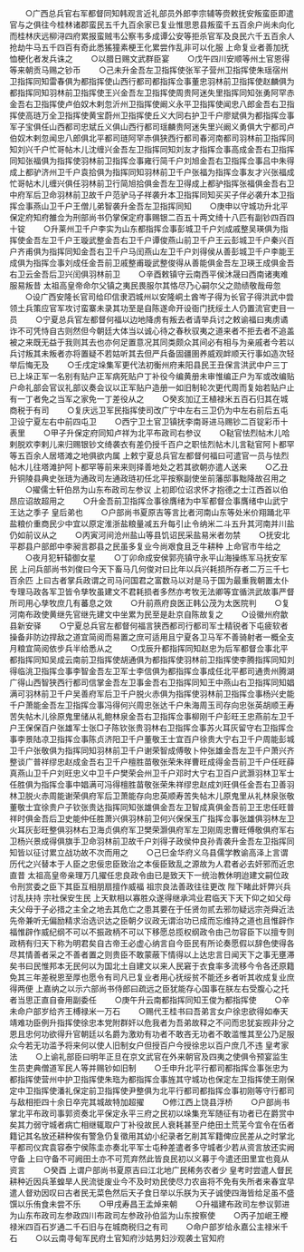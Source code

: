 <!-- { "loadSidebar": true } -->
　　○广西总兵官右军都督同知韩观言近礼部员外郎李宗辅等赍敕抚安叛蛮臣即遣官与之俱往今桂林诸郡蛮民五千九百余家已复业惟思恩县叛蛮千五百余户尚未向化而桂林庆远柳浔四府累报蛮贼韦公察韦多成谭公安等拒杀官军及良民六千五百余人抢劫牛马五千四百有奇此悉猺獞素梗王化累尝作乱非可以化服  上命复业者善加抚恤梗化者发兵诛之
　　○以腊日赐文武群臣宴
　　○戊午四川安顺等州土官恩得等来朝贡马赐之钞币
　　○己未升金吾左卫指挥使张军子营州卫指挥使朱瑶宿州卫指挥同知雷春俱为都指挥使山西行都司都指挥佥事董忠羽林前卫指挥使赵麟俱为都指挥同知羽林前卫指挥使王兴金吾左卫指挥使周贵阿迷失里指挥同知张勇阿罕赤金吾右卫指挥使卢伯奴木剌忽沂州卫指挥使阚义永平卫指挥使闻忠八郎金吾右卫指挥使高琏万全卫指挥使黄宝蔚州卫指挥使丘义大同右护卫千户廖斌俱为都指挥佥事军子宝俱任山西都司忠斌丘义俱山西行都司瑶麟贵阿迷失里兴阚义勇俱大宁都司卢伯奴木剌忽闻忠八郎俱北平都司琏阿罕赤俱狭西行都司春河南都司羽林前卫指挥同知刘兴千户忙哥帖木儿沈缠兴金吾左卫指挥同知刘友才指挥佥事高成金吾右卫指挥同知张福俱为指挥使羽林前卫指挥佥事雍行简千户刘旭金吾右卫指挥佥事吕中朱得成上都驴济州卫千户袁拾俱为指挥同知羽林前卫千户张福为指挥佥事友才兴张福成忙哥帖木儿缠兴俱任羽林前卫行简旭拾俱金吾左卫得成上都驴指挥张福俱金吾右卫中府军后卫命羽林前卫故千户范驴马子祥袭升本卫指挥同知买买子伴必袭升本卫指挥佥事燕山卫千户王僧儿弟智袭升金吾左卫指挥同知
　　○庚申以守城功升北平保定府知府雒佥为刑部尚书仍掌保定府事赐银二百五十两文绮十八匹有副钞四百四十锭
　　○升莱州卫千户李实为山东都指挥佥事彭城卫千户刘成戚整吴瑛俱为指挥使金吾左卫千户王璇武整金吾右卫千户谭俊燕山前卫千户王云彭城卫千户秦兴百户齐甫俱为指挥同知金吾右卫千户马闰燕山左卫千户刘得侯从善彭城卫千户李能王成俱为指挥佥事刘成任金吾前卫戚整甫璇武整俊得从善能俱金吾左卫瑛王成俱金吾右卫云金吾后卫兴闰俱羽林前卫
　　○辛酉敕镇守云南西平侯沐晟曰西南诸夷难服易叛昔  太祖高皇帝命尔父镇之夷民畏服尔其恪尽乃心嗣尔父之勋绩敬哉毋忽
　　○设广西安隆长官司给印信隶泗城州以安隆峒土酋岑子得为长官子得洪武中尝领土兵策应官军攻讨蛮寨未录其功至是自陈遂命开设衙门抚绥土人仍置流官吏目一员
　　○宁夏总兵官左都督何福以边地降虏有叛去者请举兵讨之敕谕福曰夷虏谲诈不可凭恃自古则然但今朝廷大体当以诚心待之春秋驭夷之道来者不拒去者不追盖被之来既无益于我则其去也亦何足置意况其同类颇众其间必有相与为亲戚者今若以兵讨叛其未叛者亦将置疑不若姑听其去但严兵备固疆圉养威观衅顺天行事如造次轻举后悔无及
　　○壬戌定垛集军更代法初衡州府耒阳县民王丑保言洪武中户三丁已上垛正军一名别有贴户正军病死贴户丁补役今编黄册未审惟编正户为军或改编贴户命礼部会官议礼部议奏会议以正军贴户造册一如旧制轮次更代周而复始若贴户止有一丁者免之当军之家免一丁差役从之
　　○癸亥加辽王植禄米五百石归其在城商税于有司
　　○复庆远卫军民指挥使司改广宁中左右三卫仍为中左右前后五屯卫设宁夏左右中前四屯卫
　　○西宁卫土官卫镇抚李南哥进马赐钞二百锭彩币十表里
　　○甲子升保定府同知卢祥为北平布政司右参议
　　○鞑官怯烈帖木儿哈剌脱欢李剌儿来归赐银钞文绮袭衣有差仍授千百户之职怯烈帖木儿言鞑官阿卜都罕等五百余人居塔滩之地俱欲内属  上敕宁夏总兵官左都督何福曰可遣官一员与怯烈帖木儿往塔滩护阿卜都罕等前来来则择善地处之若其欲朝亦遣人送来
　　○乙丑升铜陵县典史张琏为通政司左通政琏初任北平按察副使坐前藩邸事黜降故召用之
　　○擢儒士轩伯昂为山东布政司左参议  上初即位诏求怀才抱德之士江西首以伯昂应诏故超用之
　　○升金吾前卫指挥佥事徐膺绪为中军都督佥事膺绪中山武宁王达之季子  皇后弟也
　　○户部尚书夏原吉等言比者河南山东等处米价翔踊北平盐粮价重商民少中宜以原定淮浙盐粮量减五升每引止令纳米二斗五升其河南并川盐仍如前议从之
　　○丙寅河间沧州盐山等县饥诏民采盐易米者勿禁
　　○抚安北平郡县户部郎中李昶言郡县之民虽多复业今尚艰食且乏牛耕种  上命官市牛给之
　　○夜月犯轩辕御女星
　　○丁卯命成安侯郭亮镇守永平山海操练军马抚安军民  上问兵部尚书刘俊曰今天下畜马几何俊对曰比年以兵兴耗损所存者二万三千七百余匹  上曰古者掌兵政谓之司马问国君之富数马以对是马于国为最重我朝置太仆专理马政各军卫皆令孳牧虽建文不君耗损者多然亦考牧无法卿等宜循洪武故事严督所司用心孳牧庶几有蕃息之效
　　○升前燕府良医正韩公茂为太医院判
　　○复河南布政使黄继先官继先建文中坐累为民至是赴京自陈故复之
　　○设徽州府歙县新安驿
　　○宁夏总兵官左都督何福言狭西都司行都司军士精锐者下屯疲软者操备非防边捍敌之道宜简阅而易置之庶可适用且宁夏各卫马军不善骑射者一概全支月粮宜简阅依步兵半给悉从之
　　○戊辰升都指挥同知赵忠为后军都督佥事北平都指挥同知吴成云南前卫指挥使胡通俱为都指挥使羽林前卫指挥使李腾指挥同知刘得临洮卫指挥佥事李智金吾左卫军士李信俱为都指挥佥事成任北平都司通贵州腾湖广得山西智狭西行都司信掌金吾左卫事金吾右卫指挥同知王中燕山右卫指挥同知娼满可羽林前卫千户吴善府军后卫千户脱火赤俱为指挥使羽林前卫指挥佥事杨兴史能千户萧能金吾左卫指挥佥事冯得何兴周忠张达千户朱海周玉司存向忠张英胡顺王寿苦失帖木儿徐原鬼里储从礼鲍林泉金吾右卫指挥佥事柳刚千户彭旺王忠燕前左卫千户王保保百户张雄军士张□子陈钦张贵羽林右卫指挥佥事苏火耳灰留守右卫指挥佥事李景陆凉卫指挥佥事陈贞济阳卫千户董敬王士宜百户徐贵大宁右卫千户周能彭城卫千户张敬俱为指挥同知羽林前卫千户谢荣智成傅敬卜仲张雄金吾左卫千户萧兴齐整谈广普祥缪忠赵成金吾右卫千户檀胜苗敬张荣朱祥曹旺成得金吾前卫千户任旺薛真燕山卫千户刘旺忠义中卫千户樊荣会州卫千户邓时大宁右卫百户武灏羽林卫军士任胜俱为指挥佥事中娼满可冯得檀胜苗敬张荣朱祥缪忠赵成刘旺俱任金吾右卫善羽林卫脱火赤周能谢荣俱府军后卫萧能存向忠英顺寿苦失帖木儿原鬼里从礼林泉张敬董敬士宜徐贵户子钦张贵达指挥同知张雄俱金吾左卫智成真俱金吾前卫王忠任旺普祥时俱金吾后卫史能仲任胜萧兴俱羽林前卫何兴保保玉广指挥佥事张雄俱羽林左卫火耳灰彭旺整俱羽林右卫海贞俱府军卫樊荣灏俱府军左卫刚周忠曹旺傅敬俱府军右卫杨兴景成得俱旗手卫命羽林前卫故千户刘得子政侯仲良孙青袭升金吾左卫指挥同知皆以征讨累立战功故不次而用之
　　○己巳金华府义乌县儒学教谕高泽上言谓历代之兴替本于人臣之忠佞忠臣致治之本佞臣致乱之源故为人君者必去奸邪而近忠直昔  太祖高皇帝亲理万几擢任忠良政令由已是致天下一统治教休明迨建文嗣位政令刑赏委之臣下其臣互相朋扇擅作威福  祖宗良法善政往往更改  陛下睹此奸弊兴兵讨乱扶持  宗社保安生民  上天默相以寡胜众遂得继承鸿业君临天下天下仰之如父母夫父母于子必措之主全之地去其危亡之患其要在于任贤勿贰去邪勿疑远宗尧舜近法  先帝兼听无偏励精求治选识达之臣朝夕议政无谓治功已成而忘维持之道也且惟辟作福惟辟作威纪纲不可以不振政柄不可以下移愿总揽权纲政令由己勿容臣下以擅专则政柄有归天下称为明君矣自古帝王必虚心纳言自今臣民有所论奏愿假以辞色使得各尽其情善者采之不善者置之则贵臣不敢蒙蔽下情得以上达忠言日闻天下之事无壅滞矣书曰民惟邦本无民何以为国北土自建文以来人民窘于衣食率多流移今令各还原籍免其三年差税恩至厚也愿令有司凡已复业者用心抚绥贫不能还乡者听其收成复业庶得两便  上嘉纳之以示六部尚书侍郎曰疏远之臣犹能存心国事在朕左右受腹心之托者当思正直自奋用副委任
　　○庚午升云南都指挥同知王俊为都指挥使
　　○辛未命户部岁给齐王榑禄米一万石
　　○赐代王桂书曰吾弟言女户徐忠欲得如奉天靖难功臣例升指挥使徐忠本党附群奸以危我者为吾弟故释之不问而忠犹妄觊非分之恩且忠何功欲得升官朝廷以名爵为激劝有功者不敢吝无功者不敢滥惟其至公乃足服众今若无功滥予将来何以使人旧制女户但授百户今授徐忠以百户庶几不违  皇考家法
　　○上谕礼部臣曰明年正旦在京文武官在外来朝官及四夷之使俱令预宴监生生员吏典僧道军民人等并赐钞如旧制
　　○壬申升北平行都司都指挥佥事张忠为都指挥使营州中护卫指挥使朱珤为都指挥佥事旌其守城功也保定左卫指挥使王刚保定中卫指挥使潘礼保定前卫指挥使尹整俱为北平行都司都指挥佥事初刚等守行都司与敌相拒四十余日卒完其城故特加超擢
　　○修江西上饶县浮桥
　　○户部尚书掌北平布政司事郭资奏北平保定永平三府之民初以垛集充军随征有功者已在爵赏中矣其力弱守城者病亡相继辄取户丁补役故民人衰耗甚至户绝田土荒芜今宜令在伍者籍记其名放还耕种俟有警急仍复徵用其幼小纪录者乞削其军籍俾应民差从之时掌北平都司仪宾袁容泰宁侯陈圭亦奏北平军士屯种差遣者多守城者少若从资言放还实阙守备  上曰守备不可阙田土亦不可荒弃然此皆良民初以义募于今遣还田里宜也竟从资言
　　○癸酉  上谓户部尚书夏原吉曰江北地广民稀务农者少  皇考时尝遣人督民耕种近因兵革蝗旱人民流徙废业今不及时劝民使尽力农亩将不免有失所者来春宜早遣人督劝因叹曰古者民无菜色然后天子食日举以乐朕为天子诚使四海皆给足虽不盛馔以乐侑食未尝不乐
　　○甲戌寿昌王孟焯来朝
　　○升福建布政司左参议郭进为山东布政司左参政四川布政司左参政孙伯监为山东按察使
　　○丙子加岷王楩禄米四百石岁通二千石旧与在城商税归之有司
　　○命户部岁给永嘉公主禄米千石
　　○以云南寻甸军民府土官知府沙姑男妇沙观袭土官知府
